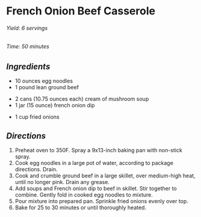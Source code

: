 # French Onion Beef Casserole

######  Yield: 6 servings
######  Time:  50 minutes

##  *Ingredients*
- 10 ounces egg noodles
- 1 pound lean ground beef
<!--  -->
- 2 cans (10.75 ounces each) cream of mushroom soup
- 1 jar (15 ounce) french onion dip
<!--  -->
- 1 cup fried onions

##  *Directions*
1. Preheat oven to 350F. Spray a 9x13-inch baking pan with non-stick spray.
2. Cook egg noodles in a large pot of water, according to package directions. Drain.
3. Cook and crumble ground beef in a large skillet, over medium-high heat, until no longer pink. Drain any grease.
4. Add soups and French onion dip to beef in skillet. Stir together to combine. Gently fold in cooked egg noodles to mixture.
5. Pour mixture into prepared pan. Sprinkle fried onions evenly over top.
6. Bake for 25 to 30 minutes or until thoroughly heated.